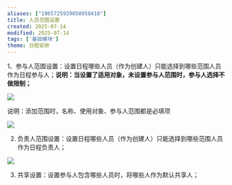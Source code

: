 ```yaml
---
aliases: ["1965725939050958418"]
title: 人员范围设置
created: 2025-07-14
modified: 2025-07-14
tags: ['基础模块']
theme: 日程安排
---
```


1、参与人范围设置：设置日程哪些人员（作为创建人）只能选择到哪些范围人员作为日程参与人；**说明：当设置了适用对象，未设置参与人范围时，参与人选择不做限制；**

**![](https://myhelpdoc.oss-cn-heyuan.aliyuncs.com/mdimages/eff18369ebba2abbfb6b5ef6751f023b.jpg)**

说明：添加范围时，名称、使用对象、参与人范围都是必填项

![](https://myhelpdoc.oss-cn-heyuan.aliyuncs.com/mdimages/cea40bb98ed4b57ea211218a5d6d3422.jpg)

2. 负责人范围设置：设置日程哪些人员（作为创建人）只能选择到哪些范围人员作为日程负责人；

![](https://myhelpdoc.oss-cn-heyuan.aliyuncs.com/mdimages/a60576d69676d47c9787e2b380525c0c.jpg)

3. 共享设置：设置参与人包含哪些人员时，将哪些人作为默认共享人；


